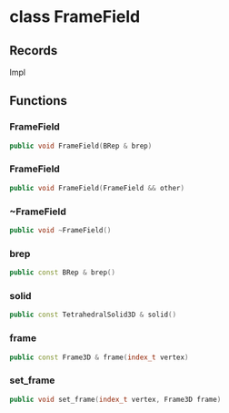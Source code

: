 # class FrameField


## Records

Impl



## Functions

### FrameField

```cpp
public void FrameField(BRep & brep)
```


### FrameField

```cpp
public void FrameField(FrameField && other)
```


### ~FrameField

```cpp
public void ~FrameField()
```


### brep

```cpp
public const BRep & brep()
```


### solid

```cpp
public const TetrahedralSolid3D & solid()
```


### frame

```cpp
public const Frame3D & frame(index_t vertex)
```


### set_frame

```cpp
public void set_frame(index_t vertex, Frame3D frame)
```




